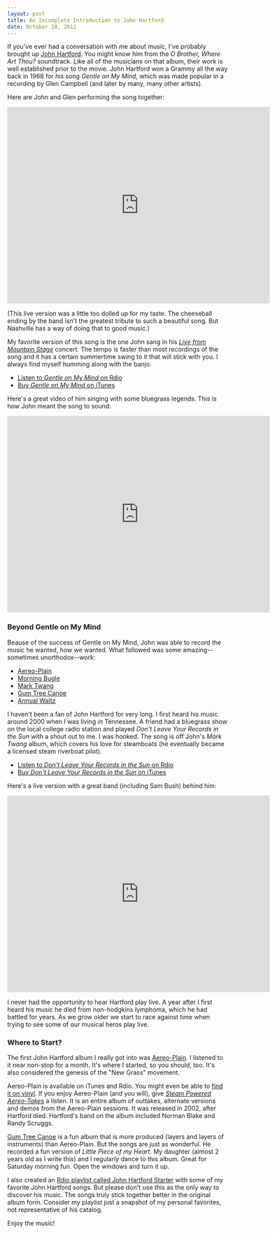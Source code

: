 ```yaml
---
layout: post
title: An Incomplete Introduction to John Hartford
date: October 28, 2012
--- 
```


If you've ever had a conversation with me about music, I've probably brought up [John Hartford](http://johnhartford.com/). You might know him from the _O Brother, Where Art Thou?_ soundtrack. Like all of the musicians on that album, their work is well established prior to the movie. John Hartford won a Grammy all the way back in 1968 for his song _Gentle on My Mind_, which was made popular in a recording by Glen Campbell (and later by many, many other artists).

Here are John and Glen performing the song together:

<iframe width="600" height="450" src="http://www.youtube.com/embed/TW7OFAir3OQ" frameborder="0" allowfullscreen></iframe>

(This live version was a little too dolled up for my taste. The cheeseball ending by the band isn't the greatest tribute to such a beautiful song. But Nashville has a way of doing that to good music.)

My favorite version of this song is the one John sang in his [_Live from Mountain Stage_](http://en.wikipedia.org/wiki/Live_from_Mountain_Stage) concert. The tempo is faster than most recordings of the song and it has a certain summertime swing to it that will stick with you. I always find myself humming along with the banjo.

* [Listen to _Gentle on My Mind_ on Rdio](http://rd.io/x/QFpdKxlqLw)
* [Buy _Gentle on My Mind_ on iTunes](https://itunes.apple.com/us/album/gentle-on-my-mind/id4530876?i=4530860)


Here's a great video of him singing with some bluegrass legends. This is how John meant the song to sound:

<iframe width="600" height="450" src="http://www.youtube.com/embed/_pdzFaGg-4M" frameborder="0" allowfullscreen></iframe>

### Beyond Gentle on My Mind

Beause of the success of Gentle on My Mind, John was able to record the music he wanted, how we wanted. What followed was some amazing--sometimes unorthodox--work: 

* [Aereo-Plain](http://en.wikipedia.org/wiki/Aereo-plain)
* [Morning Bugle](http://en.wikipedia.org/wiki/Morning_Bugle)
* [Mark Twang](http://en.wikipedia.org/wiki/Mark_Twang)
* [Gum Tree Canoe](http://en.wikipedia.org/wiki/Gum_Tree_Canoe)
* [Annual Waltz](http://en.wikipedia.org/wiki/Annual_Waltz)

I haven't been a fan of John Hartford for very long. I first heard his music around 2000 when I was living in Tennessee. A friend had a bluegrass show on the local college radio station and played _Don't Leave Your Records in the Sun_ with a shout out to me. I was hooked. The song is off John's _Mark Twang_ album, which covers his love for steamboats (he eventually became a licensed steam riverboat pilot).

* [Listen to _Don't Leave Your Records in the Sun_ on Rdio](http://rd.io/x/QFpdK8OIwQ)
* [Buy _Don't Leave Your Records in the Sun_ on iTunes](https://itunes.apple.com/us/album/dont-leave-your-records-in/id2564807?i=2564793)

Here's a live version with a great band (including Sam Bush) behind him:

<iframe width="600" height="450" src="http://www.youtube.com/embed/DKZR8KBcekQ" frameborder="0" allowfullscreen></iframe>

I never had the opportunity to hear Hartford play live. A year after I first heard his music he died from non-hodgkins lymphoma, which he had battled for years. As we grow older we start to race against time when trying to see some of our musical heros play live.

### Where to Start?

The first John Hartford album I really got into was [Aereo-Plain](http://en.wikipedia.org/wiki/Aereo-plain). I listened to it near non-stop for a month. It's where I started, so you should, too. It's also considered the genesis of the "New Grass" movement. 

Aereo-Plain is available on iTunes and Rdio. You might even be able to [find it on vinyl](http://www.amazon.com/gp/offer-listing/B008R9WPU4/ref=sr_1_2_up_1_main_olp?s=music&ie=UTF8&qid=1351479868&sr=1-2&condition=used). If you enjoy Aereo-Plain (and you will), give [_Steam Powered Aereo-Takes_](http://en.wikipedia.org/wiki/Steam_Powered_Aereo-Takes) a listen. It is an entire album of outtakes, alternate versions and demos from the Aereo-Plain sessions. It was released in 2002, after Hartford died. Hartford's band on the album included Norman Blake and Randy Scruggs.

[Gum Tree Canoe](http://en.wikipedia.org/wiki/Gum_Tree_Canoe) is a fun album that is more produced (layers and layers of instruments) than Aereo-Plain. But the songs are just as wonderful. He recorded a fun version of _Little Piece of my Heart_. My daughter (almost 2 years old as I write this) and I regularly dance to this album. Great for Saturday morning fun. Open the windows and turn it up.

I also created an [Rdio playlist called John Hartford Starter](http://rd.io/x/QFpdL1Xe4g) with some of my favorite John Hartford songs. But please don't use this as the only way to discover his music. The songs truly stick together better in the original album form. Consider my playlist just a snapshot of my personal favorites, not representative of his catalog.

Enjoy the music!
